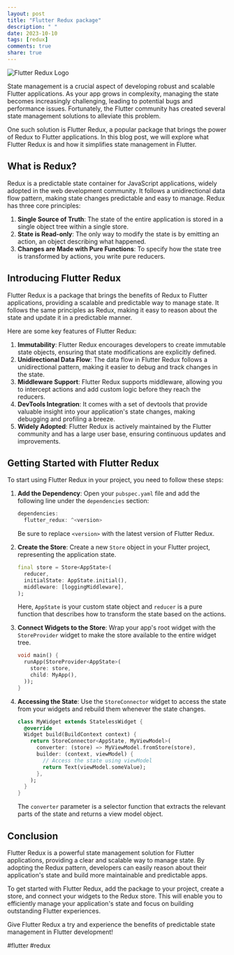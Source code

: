 ```yaml
---
layout: post
title: "Flutter Redux package"
description: " "
date: 2023-10-10
tags: [redux]
comments: true
share: true
---
```


![Flutter Redux Logo](https://www.example.com/flutter-redux-logo.png)

State management is a crucial aspect of developing robust and scalable Flutter applications. As your app grows in complexity, managing the state becomes increasingly challenging, leading to potential bugs and performance issues. Fortunately, the Flutter community has created several state management solutions to alleviate this problem.

One such solution is Flutter Redux, a popular package that brings the power of Redux to Flutter applications. In this blog post, we will explore what Flutter Redux is and how it simplifies state management in Flutter.

## What is Redux?

Redux is a predictable state container for JavaScript applications, widely adopted in the web development community. It follows a unidirectional data flow pattern, making state changes predictable and easy to manage. Redux has three core principles:

1. **Single Source of Truth**: The state of the entire application is stored in a single object tree within a single store.
2. **State is Read-only**: The only way to modify the state is by emitting an action, an object describing what happened.
3. **Changes are Made with Pure Functions**: To specify how the state tree is transformed by actions, you write pure reducers.

## Introducing Flutter Redux

Flutter Redux is a package that brings the benefits of Redux to Flutter applications, providing a scalable and predictable way to manage state. It follows the same principles as Redux, making it easy to reason about the state and update it in a predictable manner.

Here are some key features of Flutter Redux:

1. **Immutability**: Flutter Redux encourages developers to create immutable state objects, ensuring that state modifications are explicitly defined.
2. **Unidirectional Data Flow**: The data flow in Flutter Redux follows a unidirectional pattern, making it easier to debug and track changes in the state.
3. **Middleware Support**: Flutter Redux supports middleware, allowing you to intercept actions and add custom logic before they reach the reducers.
4. **DevTools Integration**: It comes with a set of devtools that provide valuable insight into your application's state changes, making debugging and profiling a breeze.
5. **Widely Adopted**: Flutter Redux is actively maintained by the Flutter community and has a large user base, ensuring continuous updates and improvements.

## Getting Started with Flutter Redux

To start using Flutter Redux in your project, you need to follow these steps:

1. **Add the Dependency**: Open your `pubspec.yaml` file and add the following line under the `dependencies` section:

    ```dart
    dependencies:
      flutter_redux: ^<version>
    ```

   Be sure to replace `<version>` with the latest version of Flutter Redux.

2. **Create the Store**: Create a new `Store` object in your Flutter project, representing the application state.

    ```dart
    final store = Store<AppState>(
      reducer,
      initialState: AppState.initial(),
      middleware: [loggingMiddleware],
    );
    ```

   Here, `AppState` is your custom state object and `reducer` is a pure function that describes how to transform the state based on the actions.

3. **Connect Widgets to the Store**: Wrap your app's root widget with the `StoreProvider` widget to make the store available to the entire widget tree.

    ```dart
    void main() {
      runApp(StoreProvider<AppState>(
        store: store,
        child: MyApp(),
      ));
    }
    ```

4. **Accessing the State**: Use the `StoreConnector` widget to access the state from your widgets and rebuild them whenever the state changes.

    ```dart
    class MyWidget extends StatelessWidget {
      @override
      Widget build(BuildContext context) {
        return StoreConnector<AppState, MyViewModel>(
          converter: (store) => MyViewModel.fromStore(store),
          builder: (context, viewModel) {
            // Access the state using viewModel
            return Text(viewModel.someValue);
          },
        );
      }
    }
    ```

   The `converter` parameter is a selector function that extracts the relevant parts of the state and returns a view model object.

## Conclusion

Flutter Redux is a powerful state management solution for Flutter applications, providing a clear and scalable way to manage state. By adopting the Redux pattern, developers can easily reason about their application's state and build more maintainable and predictable apps.

To get started with Flutter Redux, add the package to your project, create a store, and connect your widgets to the Redux store. This will enable you to efficiently manage your application's state and focus on building outstanding Flutter experiences.

Give Flutter Redux a try and experience the benefits of predictable state management in Flutter development!

#flutter #redux